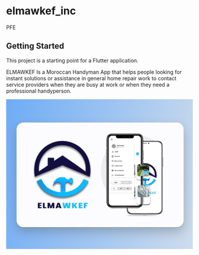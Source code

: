 # elmawkef_inc
PFE

## Getting Started
This project is a starting point for a Flutter application.

ELMAWKEF Is a Moroccan Handyman App that helps people looking for instant solutions or assistance in general home repair work to contact service providers when they are busy at work or when they need a professional handyperson. 

![ELMAWKEF LOGO!](https://github.com/ANASANASRI/Elmawkef.2/blob/master/ELMAWKEF.jpg "ELMAWKEF")
